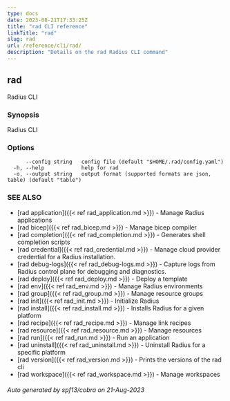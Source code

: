 ```yaml
---
type: docs
date: 2023-08-21T17:33:25Z
title: "rad CLI reference"
linkTitle: "rad"
slug: rad
url: /reference/cli/rad/
description: "Details on the rad Radius CLI command"
---
```

## rad

Radius CLI

### Synopsis

Radius CLI

### Options

```
      --config string   config file (default "$HOME/.rad/config.yaml")
  -h, --help            help for rad
  -o, --output string   output format (supported formats are json, table) (default "table")
```

### SEE ALSO

* [rad application]({{< ref rad_application.md >}})	 - Manage Radius applications
* [rad bicep]({{< ref rad_bicep.md >}})	 - Manage bicep compiler
* [rad completion]({{< ref rad_completion.md >}})	 - Generates shell completion scripts
* [rad credential]({{< ref rad_credential.md >}})	 - Manage cloud provider credential for a Radius installation.
* [rad debug-logs]({{< ref rad_debug-logs.md >}})	 - Capture logs from Radius control plane for debugging and diagnostics.
* [rad deploy]({{< ref rad_deploy.md >}})	 - Deploy a template
* [rad env]({{< ref rad_env.md >}})	 - Manage Radius environments
* [rad group]({{< ref rad_group.md >}})	 - Manage resource groups
* [rad init]({{< ref rad_init.md >}})	 - Initialize Radius
* [rad install]({{< ref rad_install.md >}})	 - Installs Radius for a given platform
* [rad recipe]({{< ref rad_recipe.md >}})	 - Manage link recipes
* [rad resource]({{< ref rad_resource.md >}})	 - Manage resources
* [rad run]({{< ref rad_run.md >}})	 - Run an application
* [rad uninstall]({{< ref rad_uninstall.md >}})	 - Uninstall Radius for a specific platform
* [rad version]({{< ref rad_version.md >}})	 - Prints the versions of the rad cli
* [rad workspace]({{< ref rad_workspace.md >}})	 - Manage workspaces

###### Auto generated by spf13/cobra on 21-Aug-2023
